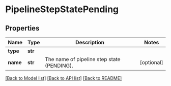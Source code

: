 # PipelineStepStatePending

## Properties
Name | Type | Description | Notes
------------ | ------------- | ------------- | -------------
**type** | **str** |  | 
**name** | **str** | The name of pipeline step state (PENDING). | [optional] 

[[Back to Model list]](../README.md#documentation-for-models) [[Back to API list]](../README.md#documentation-for-api-endpoints) [[Back to README]](../README.md)


